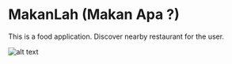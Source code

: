 # MakanLah (Makan Apa ?)
This is a food application. Discover nearby restaurant for the user.

![alt text](https://github.com/weikang761195/MakanLah/blob/master/app/src/main/res/screenshot/47684679_276968382965166_2713958098829049856_n.jpg)
